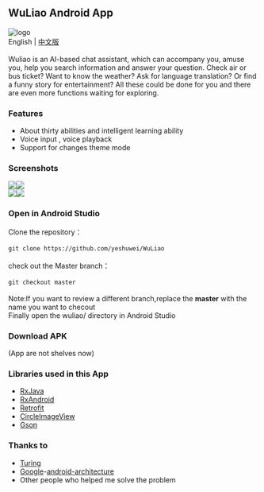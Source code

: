 ## WuLiao Android App
![logo](https://github.com/yeshuwei/WuLiao/blob/master/art/wuliao_logo128.png)<br>
English | [中文版](https://github.com/yeshuwei/WuLiao/blob/master/README_CN.md)<br>
<br>
Wuliao is an AI-based chat assistant, which can accompany you, amuse you, help you search information and answer your question. Check air or bus ticket? Want to know the weather? Ask for language translation? Or find a funny story for entertainment? All these could be done for you and there are even more functions waiting for exploring.
### Features
* About thirty abilities and intelligent learning ability
* Voice input , voice playback
* Support for changes theme mode
### Screenshots
![](https://github.com/yeshuwei/WuLiao/blob/master/art/jietu1.png)![](https://github.com/yeshuwei/WuLiao/blob/master/art/jietu2.PNG)<br>
![](https://github.com/yeshuwei/WuLiao/blob/master/art/jietu3.PNG)![](https://github.com/yeshuwei/WuLiao/blob/master/art/jietu4.PNG)<br>
### Open in Android Studio
Clone the repository：<br>
<br>
``
git clone https://github.com/yeshuwei/WuLiao
``<br>
<br>
check out the Master branch：<br>
<br>
``
git checkout master 
``<br>
<br>
Note:If you want to review a different branch,replace the **master** with the name you want to checout<br>
Finally open the wuliao/ directory in Android Studio

### Download APK
(App are not shelves now)

### Libraries used in this App

* [RxJava](https://github.com/ReactiveX/RxJava)
* [RxAndroid](https://github.com/ReactiveX/RxAndroid)
* [Retrofit](https://github.com/square/retrofit)
* [CircleImageView](https://github.com/hdodenhof/CircleImageView)
* [Gson](https://github.com/google/gson)

### Thanks to
* [Turing](http://www.tuling123.com/)
* [Google](https://github.com/googlesamples)-[android-architecture
](https://github.com/googlesamples/android-architecture)
* Other people who helped me solve the problem 